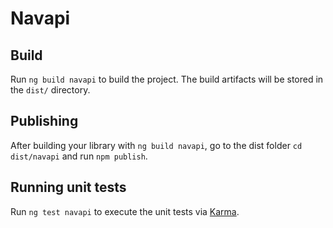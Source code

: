 # Navapi


## Build

Run `ng build navapi` to build the project. The build artifacts will be stored in the `dist/` directory.

## Publishing

After building your library with `ng build navapi`, go to the dist folder `cd dist/navapi` and run `npm publish`.

## Running unit tests

Run `ng test navapi` to execute the unit tests via [Karma](https://karma-runner.github.io).
